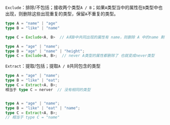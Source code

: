 `Exclude`：排除/不包括；接收两个类型`A / B`；如果`A`类型当中的属性在`B`类型中也出现，则删除这些出现重复的类型，保留`A`不重复的类型。

```typescript
type A = "name" | "age"
type B = "like" | "name"

type C = Exclude<A, B>  // A和B中共同出现的属性有 name，则删除 A 中的name 剩下 age 属性 相对于 type C = "age"

type A = "age" | "name";
type B = "age" | "name" | "height";
type C = Exclude<A, B>;  // never A类型的属性都删除了 也就变成never类型
```

`Extract`：提取/包括；提取`A / B`共同包含的类型

```typescript
type A = "age" | "name";
type B = "like" | "eat";
type C = Extract<A, B>;
相当于 type C = nerver  // 没有相同的类型


type A = "age" | "name";
type B = "like" | "eat" | "name";
type C = Extract<A, B>;
// 相当于 type C = "name"
```

